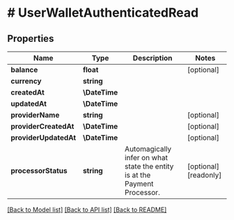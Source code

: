 # # UserWalletAuthenticatedRead

## Properties

Name | Type | Description | Notes
------------ | ------------- | ------------- | -------------
**balance** | **float** |  | [optional]
**currency** | **string** |  |
**createdAt** | **\DateTime** |  |
**updatedAt** | **\DateTime** |  |
**providerName** | **string** |  | [optional]
**providerCreatedAt** | **\DateTime** |  | [optional]
**providerUpdatedAt** | **\DateTime** |  | [optional]
**processorStatus** | **string** | Automagically infer on what state the entity is at the Payment Processor. | [optional] [readonly]

[[Back to Model list]](../../README.md#models) [[Back to API list]](../../README.md#endpoints) [[Back to README]](../../README.md)
